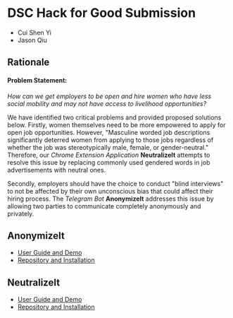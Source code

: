 # DSC Hack for Good Submission
- Cui Shen Yi
- Jason Qiu

## Rationale
#### Problem Statement:
_How can we get employers to be open and hire women who have less social mobility and may not have access to livelihood opportunities?_

We have identified two critical problems and provided proposed solutions below. Firstly, women themselves need to be more empowered to apply for open job opportunities. However, "Masculine worded job descriptions significantly deterred women from applying to those jobs regardless of whether the job was stereotypically male, female, or gender-neutral." Therefore, our _Chrome Extension Application_ **NeutralizeIt** attempts to resolve this issue by replacing commonly used gendered words in job advertisements with neutral ones. 

Secondly, employers should have the choice to conduct "blind interviews" to not be affected by their own unconscious bias that could affect their hiring process. The _Telegram Bot_ **AnonymizeIt** addresses this issue by allowing two parties to communicate completely anonymously and privately. 

## AnonymizeIt
- [User Guide and Demo](https://dsc-hackforgood-2022.github.io/AnonymizeIt/)
- [Repository and Installation](https://github.com/DSC-HackForGood-2022/AnonymizeIt)

## NeutralizeIt
- [User Guide and Demo](https://dsc-hackforgood-2022.github.io/NeutralizeIt/)
- [Repository and Installation](https://github.com/DSC-HackForGood-2022/NeutralizeIt)
